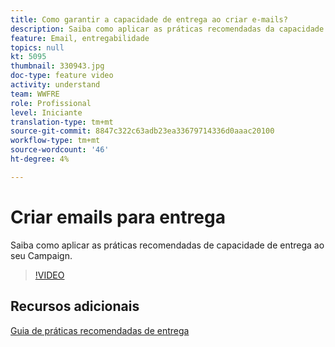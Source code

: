 ```yaml
---
title: Como garantir a capacidade de entrega ao criar e-mails?
description: Saiba como aplicar as práticas recomendadas da capacidade de entrega.
feature: Email, entregabilidade
topics: null
kt: 5095
thumbnail: 330943.jpg
doc-type: feature video
activity: understand
team: WWFRE
role: Profissional
level: Iniciante
translation-type: tm+mt
source-git-commit: 8847c322c63adb23ea33679714336d0aaac20100
workflow-type: tm+mt
source-wordcount: '46'
ht-degree: 4%

---
```



# Criar emails para entrega

Saiba como aplicar as práticas recomendadas de capacidade de entrega ao seu Campaign.

>[!VIDEO](https://video.tv.adobe.com/v/330943?quality=12)

## Recursos adicionais

[Guia de práticas recomendadas de entrega](https://experienceleague.adobe.com/docs/deliverability-learn/deliverability-best-practice-guide/introduction.html)
